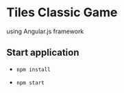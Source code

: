 # Tiles Classic Game

using Angular.js framework

## Start application

- `npm install`

- `npm start`
